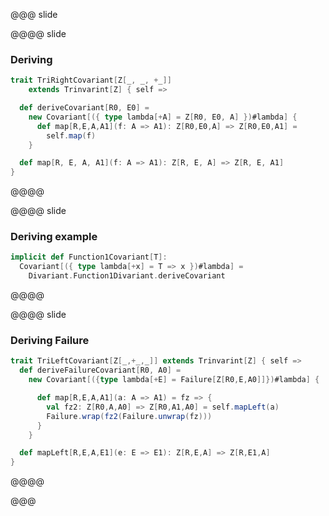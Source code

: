 @@@ slide

@@@@ slide

### Deriving

```scala
trait TriRightCovariant[Z[_, _, +_]]
    extends Trinvarint[Z] { self =>

  def deriveCovariant[R0, E0] =
    new Covariant[({ type lambda[+A] = Z[R0, E0, A] })#lambda] {
      def map[R,E,A,A1](f: A => A1): Z[R0,E0,A] => Z[R0,E0,A1] =
        self.map(f)
    }

  def map[R, E, A, A1](f: A => A1): Z[R, E, A] => Z[R, E, A1]
}
```

@@@@

@@@@ slide

### Deriving example

```scala
implicit def Function1Covariant[T]:
  Covariant[({ type lambda[+x] = T => x })#lambda] =
    Divariant.Function1Divariant.deriveCovariant
```

@@@@

@@@@ slide

### Deriving Failure

```scala
trait TriLeftCovariant[Z[_,+_,_]] extends Trinvarint[Z] { self =>
  def deriveFailureCovariant[R0, A0] =
    new Covariant[({type lambda[+E] = Failure[Z[R0,E,A0]]})#lambda] {

      def map[R,E,A,A1](a: A => A1) = fz => {
        val fz2: Z[R0,A,A0] => Z[R0,A1,A0] = self.mapLeft(a)
        Failure.wrap(fz2(Failure.unwrap(fz)))
      }
    }

  def mapLeft[R,E,A,E1](e: E => E1): Z[R,E,A] => Z[R,E1,A]
}
```

@@@@

@@@